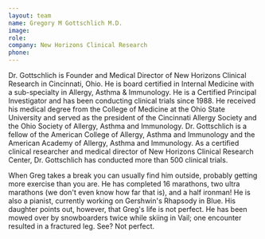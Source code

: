 ```yaml
---
layout: team
name: Gregory M Gottschlich M.D.
image:
role:
company: New Horizons Clinical Research
phone:
---
```


Dr. Gottschlich is Founder and Medical Director of New Horizons Clinical Research in Cincinnati, Ohio. He is board certified in Internal Medicine with a sub-specialty in Allergy, Asthma & Immunology. He is a Certified Principal Investigator and has been conducting clinical trials since 1988. He received his medical degree from the College of Medicine at the Ohio State University and served as the president of the Cincinnati Allergy Society and the Ohio Society of Allergy, Asthma and Immunology. Dr. Gottschlich is a fellow of the American College of Allergy, Asthma and Immunology and the American Academy of Allergy, Asthma and Immunology. As a certified clinical researcher and medical director of New Horizons Clinical Research Center, Dr. Gottschlich has conducted more than 500 clinical trials.

When Greg takes a break you can usually find him outside, probably getting more exercise than you are. He has completed 16 marathons, two ultra marathons (we don't even know how far that is), and a half ironman! He is also a pianist, currently working on Gershwin's Rhapsody in Blue. His daughter points out, however, that Greg's life is not perfect. He has been mowed over by snowboarders twice while skiing in Vail; one encounter resulted in a fractured leg. See? Not perfect.